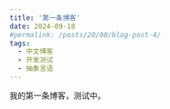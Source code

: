 ```yaml
---
title: '第一条博客'
date: 2024-09-18
#permalink: /posts/20/08/blog-post-4/
tags:
  - 中文博客
  - 开发测试
  - 抽象言语
---
```


我的第一条博客，测试中。
